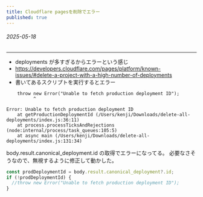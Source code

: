 ```yaml
---
title: Cloudflare pagesを削除でエラー
published: true
---
```


###### 2025-05-18

---

- deployments が多すぎるからエラーという感じ
- https://developers.cloudflare.com/pages/platform/known-issues/#delete-a-project-with-a-high-number-of-deployments
- 書いてあるスクリプトを実行するとエラー

```
    throw new Error("Unable to fetch production deployment ID");
          ^

Error: Unable to fetch production deployment ID
    at getProductionDeploymentId (/Users/kenji/Downloads/delete-all-deployments/index.js:36:11)
    at process.processTicksAndRejections (node:internal/process/task_queues:105:5)
    at async main (/Users/kenji/Downloads/delete-all-deployments/index.js:131:34)
```

body.result.canonical_deployment.id の取得でエラーになってる。
必要なさそうなので、無視するように修正して動かした。

```typescript
const prodDeploymentId = body.result.canonical_deployment?.id;
if (!prodDeploymentId) {
  //throw new Error("Unable to fetch production deployment ID");
}
```
